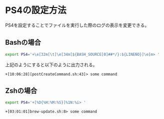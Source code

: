 # PS4の設定方法

PS4を設定することでファイルを実行した際のログの表示を変更できる。  

## Bashの場合

```bash
export PS4='+\e[32m[\t]\e[34m[${BASH_SOURCE[0]##*/}:${LINENO}]\e[m> '
```

上記のようにすると以下のように出力される。  

```terminal
+[10:06:28][postCreateCommand.sh:43]> some command
```

## Zshの場合

```zsh
export PS4='+[%D{%H:%M:%S}]%1N:%i> '
```

```terminal
+[03:01:01]brew-update.sh:8> some command
```
